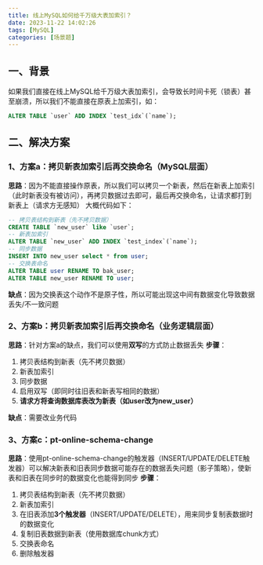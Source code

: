 ```yaml
---
title: 线上MySQL如何给千万级大表加索引？
date: 2023-11-22 14:02:26
tags: [MySQL]
categories: [场景题]
---
```


## 一、背景
如果我们直接在线上MySQL给千万级大表加索引，会导致长时间卡死（锁表）甚至崩溃，所以我们不能直接在原表上加索引，如：
```sql
ALTER TABLE `user` ADD INDEX `test_idx`(`name`);
```

## 二、解决方案
### 1、方案a：拷贝新表加索引后再交换命名（MySQL层面）
**思路**：因为不能直接操作原表，所以我们可以拷贝一个新表，然后在新表上加索引（此时新表没有被访问），再拷贝数据过去即可，最后再交换命名，让请求都打到新表上（请求方无感知）
大概代码如下：
```sql
-- 拷贝表结构到新表（先不拷贝数据）
CREATE TABLE `new_user` like `user`;
-- 新表加索引
ALTER TABLE `new_user` ADD INDEX `test_index`(`name`);
-- 同步数据
INSERT INTO new_user select * from user;
-- 交换表命名
ALTER TABLE user RENAME TO bak_user;
ALTER TABLE new_user RENAME TO user;
```

**缺点**：因为交换表这个动作不是原子性，所以可能出现这中间有数据变化导致数据丢失/不一致问题

### 2、方案b：拷贝新表加索引后再交换命名（业务逻辑层面）
**思路**：针对方案a的缺点，我们可以使用**双写**的方式防止数据丢失
**步骤**：
1. 拷贝表结构到新表（先不拷贝数据）
2. 新表加索引
3. 同步数据
4. 启用双写（即同时往旧表和新表写相同的数据）
5. **请求方将查询数据库表改为新表（如user改为new_user）**

**缺点**：需要改业务代码

### 3、方案c：pt-online-schema-change
**思路**：使用pt-online-schema-change的触发器（INSERT/UPDATE/DELETE触发器）可以解决新表和旧表同步数据可能存在的数据丢失问题（影子策略），使新表和旧表在同步时的数据变化也能得到同步
**步骤**：
1. 拷贝表结构到新表（先不拷贝数据）
2. 新表加索引
3. 在旧表添加**3个触发器**（INSERT/UPDATE/DELETE），用来同步复制表数据时的数据变化
4. 复制旧表数据到新表（使用数据库chunk方式）
5. 交换表命名
6. 删除触发器